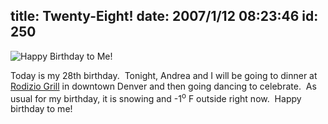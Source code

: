 title: Twenty-Eight!
date: 2007/1/12 08:23:46
id: 250
---
![Happy Birthday to Me!](/journal_images/birthday.jpg)

Today is my 28th birthday.  Tonight, Andrea and I will be going to dinner at [Rodizio Grill](http://www.rodiziogrill.com/) in downtown Denver and then going dancing to celebrate.  As usual for my birthday, it is snowing and -1<sup>o</sup> F outside right now.  Happy birthday to me!